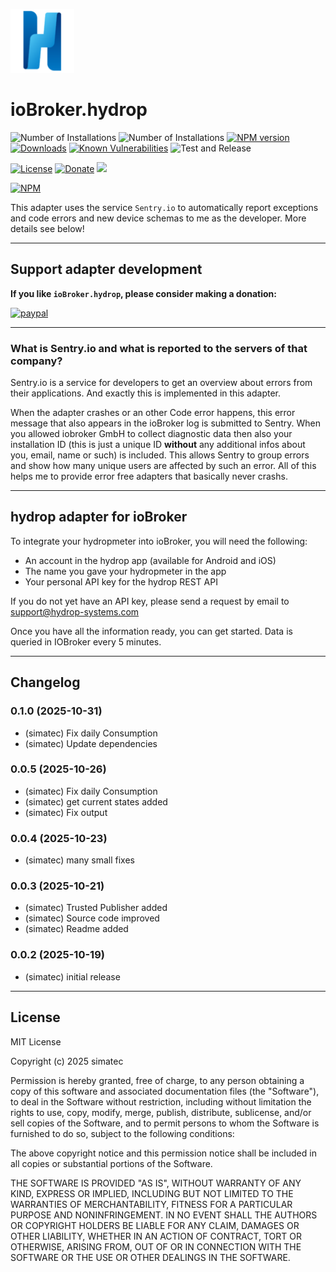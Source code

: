 ![Logo](admin/hydrop.png)
# ioBroker.hydrop

![Number of Installations](http://iobroker.live/badges/hydrop-installed.svg)
![Number of Installations](http://iobroker.live/badges/hydrop-stable.svg)
[![NPM version](http://img.shields.io/npm/v/iobroker.hydrop.svg)](https://www.npmjs.com/package/iobroker.hydrop)
[![Downloads](https://img.shields.io/npm/dm/iobroker.hydrop.svg)](https://www.npmjs.com/package/iobroker.hydrop)
[![Known Vulnerabilities](https://snyk.io/test/github/simatec/ioBroker.hydrop/badge.svg)](https://snyk.io/test/github/simatec/ioBroker.hydrop)
![Test and Release](https://github.com/simatec/ioBroker.hydrop/workflows/Test%20and%20Release/badge.svg)

[![License](https://img.shields.io/github/license/simatec/ioBroker.hydrop?style=flat)](https://github.com/simatec/ioBroker.hydrop/blob/master/LICENSE)
[![Donate](https://img.shields.io/badge/paypal-donate%20|%20spenden-blue.svg)](https://paypal.me/mk1676)
[![](https://img.shields.io/static/v1?label=Sponsor&message=%E2%9D%A4&logo=GitHub&color=%23fe8e86)](https://github.com/sponsors/simatec)

[![NPM](https://nodei.co/npm/iobroker.hydrop.png?downloads=true)](https://nodei.co/npm/iobroker.hydrop/)

This adapter uses the service `Sentry.io` to automatically report exceptions and code errors and new device schemas to me as the developer. More details see below!

*****

## Support adapter development
**If you like `ioBroker.hydrop`, please consider making a donation:**
  
[![paypal](https://www.paypalobjects.com/en_US/DK/i/btn/btn_donateCC_LG.gif)](https://paypal.me/mk1676)


*****

### What is Sentry.io and what is reported to the servers of that company?
Sentry.io is a service for developers to get an overview about errors from their applications. And exactly this is implemented in this adapter.

When the adapter crashes or an other Code error happens, this error message that also appears in the ioBroker log is submitted to Sentry. When you allowed iobroker GmbH to collect diagnostic data then also your installation ID (this is just a unique ID **without** any additional infos about you, email, name or such) is included. This allows Sentry to group errors and show how many unique users are affected by such an error. All of this helps me to provide error free adapters that basically never crashs.


*****

## hydrop adapter for ioBroker

To integrate your hydropmeter into ioBroker, you will need the following: 

* An account in the hydrop app (available for Android and iOS)
* The name you gave your hydropmeter in the app
* Your personal API key for the hydrop REST API

If you do not yet have an API key, please send a request by email to support@hydrop-systems.com

Once you have all the information ready, you can get started. 
Data is queried in IOBroker every 5 minutes.


*****

## Changelog
<!-- ### **WORK IN PROGRESS** -->
### 0.1.0 (2025-10-31)
* (simatec) Fix daily Consumption
* (simatec) Update dependencies

### 0.0.5 (2025-10-26)
* (simatec) Fix daily Consumption
* (simatec) get current states added
* (simatec) Fix output

### 0.0.4 (2025-10-23)
* (simatec) many small fixes

### 0.0.3 (2025-10-21)
* (simatec) Trusted Publisher added
* (simatec) Source code improved
* (simatec) Readme added

### 0.0.2 (2025-10-19)
* (simatec) initial release

*****

## License
MIT License

Copyright (c) 2025 simatec

Permission is hereby granted, free of charge, to any person obtaining a copy
of this software and associated documentation files (the "Software"), to deal
in the Software without restriction, including without limitation the rights
to use, copy, modify, merge, publish, distribute, sublicense, and/or sell
copies of the Software, and to permit persons to whom the Software is
furnished to do so, subject to the following conditions:

The above copyright notice and this permission notice shall be included in all
copies or substantial portions of the Software.

THE SOFTWARE IS PROVIDED "AS IS", WITHOUT WARRANTY OF ANY KIND, EXPRESS OR
IMPLIED, INCLUDING BUT NOT LIMITED TO THE WARRANTIES OF MERCHANTABILITY,
FITNESS FOR A PARTICULAR PURPOSE AND NONINFRINGEMENT. IN NO EVENT SHALL THE
AUTHORS OR COPYRIGHT HOLDERS BE LIABLE FOR ANY CLAIM, DAMAGES OR OTHER
LIABILITY, WHETHER IN AN ACTION OF CONTRACT, TORT OR OTHERWISE, ARISING FROM,
OUT OF OR IN CONNECTION WITH THE SOFTWARE OR THE USE OR OTHER DEALINGS IN THE
SOFTWARE.

